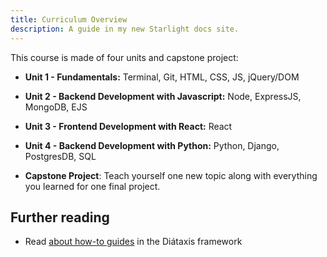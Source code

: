 ```yaml
---
title: Curriculum Overview
description: A guide in my new Starlight docs site.
---
```


This course is made of four units and capstone project:

- **Unit 1 - Fundamentals:** Terminal, Git, HTML, CSS, JS, jQuery/DOM

- **Unit 2 - Backend Development with Javascript:** Node, ExpressJS, MongoDB, EJS

- **Unit 3 - Frontend Development with React:** React

- **Unit 4 - Backend Development with Python:** Python, Django, PostgresDB, SQL

- **Capstone Project**: Teach yourself one new topic along with everything you learned for one final project.

## Further reading

- Read [about how-to guides](https://diataxis.fr/how-to-guides/) in the Diátaxis framework
